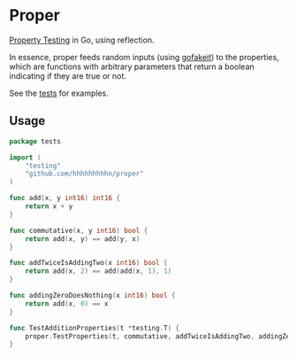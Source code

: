 # Proper
[Property Testing](https://www.youtube.com/watch?v=IYzDFHx6QPY) in Go, using reflection.

In essence, proper feeds random inputs (using [gofakeit](https://github.com/brianvoe/gofakeit))
to the properties, which are functions with arbitrary parameters
that return a boolean indicating if they are true or not.

See the [tests](./tests) for examples.

## Usage
```go
package tests

import (
	"testing"
	"github.com/hhhhhhhhhn/proper"
)

func add(x, y int16) int16 {
	return x + y
}

func commutative(x, y int16) bool {
	return add(x, y) == add(y, x)
}

func addTwiceIsAddingTwo(x int16) bool {
	return add(x, 2) == add(add(x, 1), 1)
}

func addingZeroDoesNothing(x int16) bool {
	return add(x, 0) == x
}

func TestAdditionProperties(t *testing.T) {
	proper.TestProperties(t, commutative, addTwiceIsAddingTwo, addingZeroDoesNothing)
}
```
